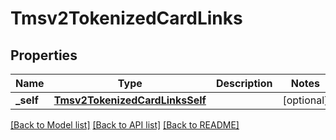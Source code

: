 # Tmsv2TokenizedCardLinks

## Properties
Name | Type | Description | Notes
------------ | ------------- | ------------- | -------------
**_self** | [**Tmsv2TokenizedCardLinksSelf**](Tmsv2TokenizedCardLinksSelf.md) |  | [optional] 

[[Back to Model list]](../README.md#documentation-for-models) [[Back to API list]](../README.md#documentation-for-api-endpoints) [[Back to README]](../README.md)


